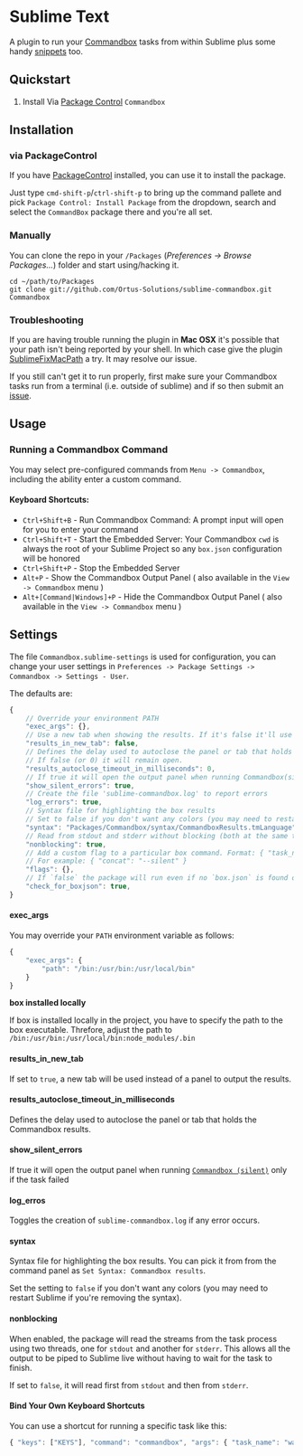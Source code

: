 # Sublime Text

A plugin to run your [Commandbox](https://www.ortussolutions.com/products/commandbox) tasks from within Sublime plus some handy [snippets](sublime-text.md#snippets) too.

## Quickstart

1. Install Via [Package Control](https://packagecontrol.io) `Commandbox`

## Installation

### via PackageControl

If you have [PackageControl](http://wbond.net/sublime_packages/package_control) installed, you can use it to install the package.

Just type `cmd-shift-p`/`ctrl-shift-p` to bring up the command pallete and pick `Package Control: Install Package` from the dropdown, search and select the `CommandBox` package there and you're all set.

### Manually

You can clone the repo in your `/Packages` \(_Preferences -&gt; Browse Packages..._\) folder and start using/hacking it.

```text
cd ~/path/to/Packages
git clone git://github.com/Ortus-Solutions/sublime-commandbox.git Commandbox
```

### Troubleshooting

If you are having trouble running the plugin in **Mac OSX** it's possible that your path isn't being reported by your shell. In which case give the plugin [SublimeFixMacPath](https://github.com/int3h/SublimeFixMacPath) a try. It may resolve our issue.

If you still can't get it to run properly, first make sure your Commandbox tasks run from a terminal \(i.e. outside of sublime\) and if so then submit an [issue](https://github.com/Ortus-Solutions/sublime-commandbox/issues).

## Usage

### Running a Commandbox Command

You may select pre-configured commands from `Menu -> Commandbox`, including the ability enter a custom command.

#### Keyboard Shortcuts:

* `Ctrl+Shift+B` - Run Commandbox Command: A prompt input will open for you to enter your command
* `Ctrl+Shift+T` - Start the Embedded Server: Your Commandbox `cwd` is always the root of your Sublime Project so any `box.json` configuration will be honored
* `Ctrl+Shift+P` - Stop the Embedded Server
* `Alt+P` - Show the Commandbox Output Panel \( also available in the `View -> Commandbox` menu \)
* `Alt+[Command|Windows]+P` - Hide the Commandbox Output Panel \( also available in the `View -> Commandbox` menu \)

## Settings

The file `Commandbox.sublime-settings` is used for configuration, you can change your user settings in `Preferences -> Package Settings -> Commandbox -> Settings - User`.

The defaults are:

```javascript
{
    // Override your environment PATH
    "exec_args": {},
    // Use a new tab when showing the results. If it's false it'll use a panel.
    "results_in_new_tab": false,
    // Defines the delay used to autoclose the panel or tab that holds the box results.
    // If false (or 0) it will remain open.
    "results_autoclose_timeout_in_milliseconds": 0,
    // If true it will open the output panel when running Commandbox(silent) only if the task failed
    "show_silent_errors": true,
    // Create the file 'sublime-commandbox.log' to report errors
    "log_errors": true,
    // Syntax file for highlighting the box results
    // Set to false if you don't want any colors (you may need to restart Sublime)
    "syntax": "Packages/Commandbox/syntax/CommandboxResults.tmLanguage",
    // Read from stdout and stderr without blocking (both at the same time)
    "nonblocking": true,
    // Add a custom flag to a particular box command. Format: { "task_name": "flags" }
    // For example: { "concat": "--silent" }
    "flags": {},
    // If `false` the package will run even if no `box.json` is found on the root folders currently open.
    "check_for_boxjson": true,
}
```

#### exec\_args

You may override your `PATH` environment variable as follows:

```javascript
{
    "exec_args": {
        "path": "/bin:/usr/bin:/usr/local/bin"
    }
}
```

**box installed locally**

If box is installed locally in the project, you have to specify the path to the box executable. Threfore, adjust the path to `/bin:/usr/bin:/usr/local/bin:node_modules/.bin`

#### results\_in\_new\_tab

If set to `true`, a new tab will be used instead of a panel to output the results.

#### results\_autoclose\_timeout\_in\_milliseconds

Defines the delay used to autoclose the panel or tab that holds the Commandbox results.

#### show\_silent\_errors

If true it will open the output panel when running [`Commandbox (silent)`](sublime-text.md#running-a-box-task) only if the task failed

#### log\_erros

Toggles the creation of `sublime-commandbox.log` if any error occurs.

#### syntax

Syntax file for highlighting the box results. You can pick it from from the command panel as `Set Syntax: Commandbox results`.

Set the setting to `false` if you don't want any colors \(you may need to restart Sublime if you're removing the syntax\).

#### nonblocking

When enabled, the package will read the streams from the task process using two threads, one for `stdout` and another for `stderr`. This allows all the output to be piped to Sublime live without having to wait for the task to finish.

If set to `false`, it will read first from `stdout` and then from `stderr`.

#### Bind Your Own Keyboard Shortcuts

You can use a shortcut for running a specific task like this:

```javascript
{ "keys": ["KEYS"], "command": "commandbox", "args": { "task_name": "watch" } }
```

